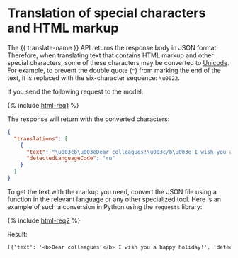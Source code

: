 # Translation of special characters and HTML markup

The {{ translate-name }} API returns the response body in JSON format. Therefore, when translating text that contains HTML markup and other special characters, some of these characters may be converted to [Unicode](https://datatracker.ietf.org/doc/html/rfc7159#section-7). For example, to prevent the double quote (`"`) from marking the end of the text, it is replaced with the six-character sequence: `\u0022`.

If you send the following request to the model:

{% include [html-req1](../../_untranslatable/translate/html-req1.md) %}

The response will return with the converted characters:

```json
{
  "translations": [
    {
      "text": "\u003cb\u003eDear colleagues!\u003c/b\u003e I wish you a happy holiday!",
      "detectedLanguageCode": "ru"
    }
  ]
}
```

To get the text with the markup you need, convert the JSON file using a function in the relevant language or any other specialized tool. Here is an example of such a conversion in Python using the `requests` library:

{% include [html-req2](../../_untranslatable/translate/html-req2.md) %}

Result:

```txt
[{'text': '<b>Dear colleagues!</b> I wish you a happy holiday!', 'detectedLanguageCode': 'ru'}]
```
